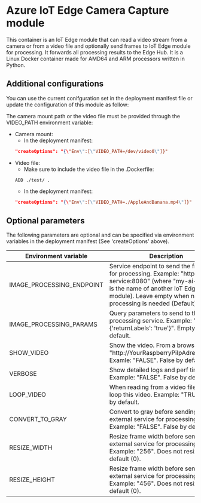 # Azure IoT Edge Camera Capture module

This container is an IoT Edge module that can read a video stream from a camera or from a video file and optionally send frames to IoT Edge module for processing. It forwards all processing results to the Edge Hub.
It is a Linux Docker container made for AMD64 and ARM  processors written in Python.

## Additional configurations
You can use the current conifguration set in the deployment manifest file or update the configuration of this module as follow:

The camera mount path or the video file must be provided through the VIDEO_PATH environment variable:
- Camera mount:
    - In the deployment manifest:
    ```json
    "createOptions": "{\"Env\":[\"VIDEO_PATH=/dev/video0\"]}"
    ```
- Video file:
    - Make sure to include the video file in the .Dockerfile:
    ```docker
    ADD ./test/ .
    ```
    - In the deployment manifest:
    ```json
    "createOptions": "{\"Env\":[\"VIDEO_PATH=./AppleAndBanana.mp4\"]}"
    ```

## Optional parameters
The following parameters are optional and can be specified via environment variables in the deployment manifest (See 'createOptions' above).

|Environment variable  |Description  |
|---------|---------|
|IMAGE_PROCESSING_ENDPOINT     | Service endpoint to send the frames to for processing. Example: "http://my-ai-service:8080" (where "my-ai-service" is the name of another IoT Edge module). Leave empty when no external processing is needed (Default).  |
|IMAGE_PROCESSING_PARAMS     | Query parameters to send to the processing service. Example: "{'returnLabels': 'true'}". Empty by default. |
|SHOW_VIDEO     | Show the video. From a browser, go to "http://YourRaspberryPiIpAdress:5012". Examle: "FALSE". False by default. |
|VERBOSE     |  Show detailed logs and perf timers. Example: "FALSE". False by default.  |
|LOOP_VIDEO     | When reading from a video file, it will loop this video. Example: "TRUE". True by default. |
|CONVERT_TO_GRAY     | Convert to gray before sending to external service for processing. Example: "FALSE". False by default.  |
|RESIZE_WIDTH     | Resize frame width before sending to external service for processing. Example: "256". Does not resize by default (0). |
|RESIZE_HEIGHT     | Resize frame width before sending to external service for processing. Example: "456". Does not resize by default (0). |
